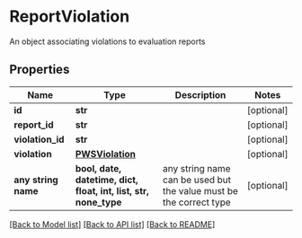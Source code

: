# ReportViolation

An object associating violations to evaluation reports

## Properties
Name | Type | Description | Notes
------------ | ------------- | ------------- | -------------
**id** | **str** |  | [optional] 
**report_id** | **str** |  | [optional] 
**violation_id** | **str** |  | [optional] 
**violation** | [**PWSViolation**](PWSViolation.md) |  | [optional] 
**any string name** | **bool, date, datetime, dict, float, int, list, str, none_type** | any string name can be used but the value must be the correct type | [optional]

[[Back to Model list]](../README.md#documentation-for-models) [[Back to API list]](../README.md#documentation-for-api-endpoints) [[Back to README]](../README.md)


